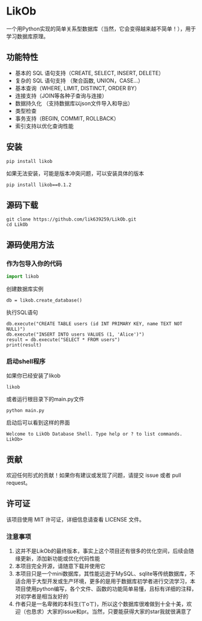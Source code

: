 # LikOb

一个用Python实现的简单关系型数据库（当然，它会变得越来越不简单！），用于学习数据库原理。

## 功能特性

- 基本的 SQL 语句支持（CREATE, SELECT, INSERT, DELETE）
- 复杂的 SQL 语句支持 （聚合函数, UNION，CASE...）
- 基本查询（WHERE, LIMIT, DISTINCT, ORDER BY）
- 连接支持（JOIN等各种子查询与连接）
- 数据持久化 （支持数据库以json文件导入和导出）
- 类型检查
- 事务支持（BEGIN, COMMIT, ROLLBACK）
- 索引支持以优化查询性能

## 安装
```bash
pip install likob
```
如果无法安装，可能是版本冲突问题，可以安装具体的版本
```
pip install likob==0.1.2
```

## 源码下载
`````
git clone https://github.com/lik639259/LikOb.git
cd LikOb
`````

## 源码使用方法

### 作为包导入你的代码

```python
import likob
`````````

创建数据库实例
```
db = likob.create_database()
```

执行SQL语句
```
db.execute("CREATE TABLE users (id INT PRIMARY KEY, name TEXT NOT NULL)")
db.execute("INSERT INTO users VALUES (1, 'Alice')")
result = db.execute("SELECT * FROM users")
print(result)
```

### 启动shell程序

如果你已经安装了likob
```
likob
```

或者运行根目录下的main.py文件
```
python main.py
```

启动后可以看到这样的界面
````
Welcome to LikOb Database Shell. Type help or ? to list commands.
LikOb> 
````

## 贡献

欢迎任何形式的贡献！如果你有建议或发现了问题，请提交 issue 或者 pull request。

## 许可证

该项目使用 MIT 许可证，详细信息请查看 LICENSE 文件。

### 注意事项

1. 这并不是LikOb的最终版本，事实上这个项目还有很多的优化空间，后续会随缘更新，添加新功能或优化代码性能
2. 本项目完全开源，请随意下载并使用它
3. 本项目只是一个mini数据库，其性能远逊于MySQL、sqlite等传统数据库，不适合用于大型开发或生产环境，更多的是用于数据库初学者进行交流学习，本项目使用python编写，各个文件、函数的功能简单易懂，且标有详细的注释，对初学者是相当友好的
4. 作者只是一名卑微的本科生(ㄒoㄒ)，所以这个数据库很难做到十全十美，欢迎（也恳求）大家的issue和pr。当然，只要能获得大家的star我就很满意了


